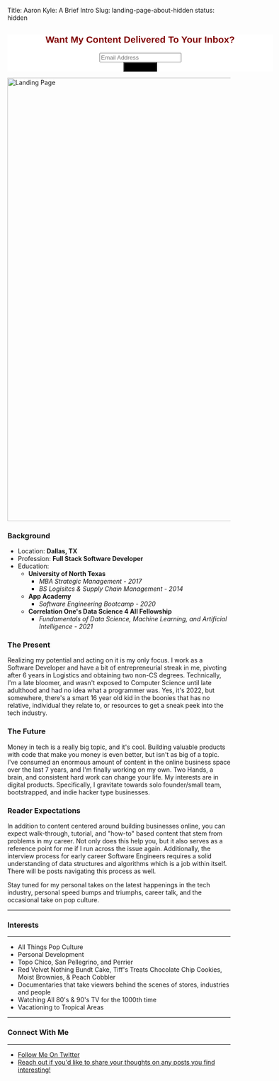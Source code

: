 Title: Aaron Kyle: A Brief Intro
Slug: landing-page-about-hidden
status: hidden

<!-- Begin Mailchimp Signup Form -->
<link href="//cdn-images.mailchimp.com/embedcode/classic-10_7_dtp.css" rel="stylesheet" type="text/css">
<style type="text/css">
	#mc_embed_signup{background:#fff; clear:left; font:14px Helvetica,Arial,sans-serif;  width:600px;}
	/* Add your own Mailchimp form style overrides in your site stylesheet or in this style block.
	   We recommend moving this block and the preceding CSS link to the HEAD of your HTML file. */
</style>
<div id="mc_embed_signup" style="text-align:center; color:#800001; margin:0 auto;">
<form action="https://aaronkyle.us14.list-manage.com/subscribe/post?u=59dba77ac88861587069c499e&amp;id=f3966e505e" method="post" id="mc-embedded-subscribe-form" name="mc-embedded-subscribe-form" class="validate" target="_blank" novalidate>
    <div id="mc_embed_signup_scroll">
	<h2 style="text-align:center;">Want My Content Delivered To Your Inbox?</h2>
<!-- <div class="indicates-required"><span class="asterisk">*</span> indicates required</div> -->
<div class="mc-field-group">
	<!-- <label for="mce-EMAIL">Email Address  <span class="asterisk">*</span>
</label> -->
	<input placeholder="Email Address" type="email" value="" name="EMAIL" class="required email" id="mce-EMAIL">
</div>
	<div id="mce-responses" class="clear foot">
		<div class="response" id="mce-error-response" style="display:none"></div>
		<div class="response" id="mce-success-response" style="display:none"></div>
	</div>    <!-- real people should not fill this in and expect good things - do not remove this or risk form bot signups-->
    <div style="position: absolute; left: -5000px;" aria-hidden="true"><input type="text" name="b_59dba77ac88861587069c499e_f3966e505e" tabindex="-1" value=""></div>
        <div class="optionalParent">
            <div class="clear foot">
                <input style="margin:0 200px; background-color:black;" type="submit" value="Subscribe" name="subscribe" id="mc-embedded-subscribe" class="button">
                <!-- <p class="brandingLogo"><a href="http://eepurl.com/h0H5v9" title="Mailchimp - email marketing made easy and fun"><img src="https://eep.io/mc-cdn-images/template_images/branding_logo_text_dark_dtp.svg"></a></p> -->
            </div>
        </div>
    </div>
</form>
</div>
<script type='text/javascript' src='//s3.amazonaws.com/downloads.mailchimp.com/js/mc-validate.js'></script><script type='text/javascript'>(function($) {window.fnames = new Array(); window.ftypes = new Array();fnames[0]='EMAIL';ftypes[0]='email';fnames[1]='FNAME';ftypes[1]='text';fnames[2]='LNAME';ftypes[2]='text';fnames[3]='ADDRESS';ftypes[3]='address';fnames[4]='PHONE';ftypes[4]='phone';fnames[5]='BIRTHDAY';ftypes[5]='birthday';}(jQuery));var $mcj = jQuery.noConflict(true);</script>
<!--End mc_embed_signup-->
<img src="/images/aaron_smile.jpg" alt="Landing Page" width="1000"/>

### Background
<!-- *** -->
- Location: **Dallas, TX**
- Profession: **Full Stack Software Developer**
- Education: 
    - **University of North Texas**
        * _MBA Strategic Management - 2017_
        * _BS Logisitcs & Supply Chain Management - 2014_
    - **App Academy** 
        * _Software Engineering Bootcamp - 2020_
    * **Correlation One's Data Science 4 All Fellowship**
        * _Fundamentals of Data Science, Machine Learning, and Artificial Intelligence - 2021_

### The Present
<!-- Subtitle: Background|The Present|The Future|Reader Expectations|Interests -->
Realizing my potential and acting on it is my only focus. I work as a Software Developer and have a bit of entrepreneurial streak in me, pivoting after 6 years in Logistics and obtaining two non-CS degrees. Technically, I'm a late bloomer, and wasn't exposed to Computer Science until late adulthood and had no idea what a programmer was. Yes, it's 2022, but somewhere, there's a smart 16 year old kid in the boonies that has no relative, individual they relate to, or resources to get a sneak peek into the tech industry. 

### The Future
Money in tech is a really big topic, and it's cool. Building valuable products with code that make you money is even better, but isn't as big of a topic. I've consumed an enormous amount of content in the online business space over the last 7 years, and I'm finally working on my own. Two Hands, a brain, and consistent hard work can change your life. My interests are in digital products. Specifically, I gravitate towards solo founder/small team, bootstrapped, and indie hacker type businesses.

### Reader Expectations 
In addition to content centered around building businesses online, you can expect walk-through, tutorial, and "how-to" based content that stem from problems in my career. Not only does this help you, but it also serves as a reference point for me if I run across the issue again. Additionally, the interview process for early career Software Engineers requires a solid understanding of data structures and algorithms which is a job within itself. There will be posts navigating this process as well.

Stay tuned for my personal takes on the latest happenings in the tech industry, personal speed bumps and triumphs, career talk, and the occasional take on pop culture.
***
### Interests
* * *
- All Things Pop Culture
- Personal Development
- Topo Chico, San Pellegrino, and Perrier
- Red Velvet Nothing Bundt Cake, Tiff's Treats Chocolate Chip Cookies, Moist Brownies, & Peach Cobbler
- Documentaries that take viewers behind the scenes of stores, industries and people
- Watching All 80's & 90's TV for the 1000th time
- Vacationing to Tropical Areas
***
### Connect With Me
***
- [Follow Me On Twitter](http://www.twitter.com/_kyleaaron)
- [Reach out if you'd like to share your thoughts on any posts you find interesting!](mailto:aaronkcarpenter@gmail.com)
